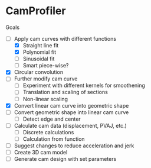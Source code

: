 # CamProfiler

Goals
-   [ ] Apply cam curves with different functions
    -   [X] Straight line fit
    -   [X] Polynomial fit
    -   [ ] Sinusoidal fit
    -   [ ] Smart piece-wise?
-   [X] Circular convolution
-   [ ] Further modify cam curve
    -   [ ] Experiment with different kernels for smoothening
    -   [ ] Translation and scaling of sections
    -   [ ] Non-linear scaling
-   [X] Convert linear cam curve into geometric shape
-   [ ] Convert geometric shape into linear cam curve
    -   [ ] Detect edge and center
-   [ ] Calculate cam data (displacement, PVAJ, etc.)
    -   [ ] Discrete calculations
    -   [ ] Calculation from function
-   [ ] Suggest changes to reduce acceleration and jerk
-   [ ] Create 3D cam model 
-   [ ] Generate cam design with set parameters